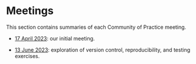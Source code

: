 # Meetings

This section contains summaries of each Community of Practice meeting.

- [17 April 2023](2023-04-17.md): our initial meeting.

- [13 June 2023](2023-06-13.md): exploration of version control, reproducibility, and testing exercises.
